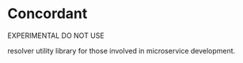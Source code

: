 # Concordant

EXPERIMENTAL DO NOT USE

resolver utility library for those involved in microservice development.

